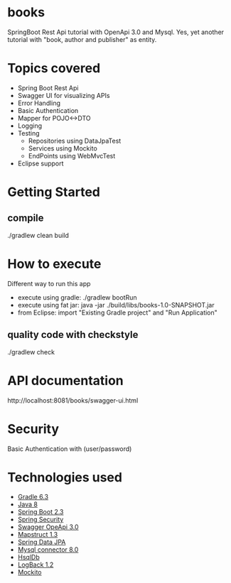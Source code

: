 # books
SpringBoot Rest Api tutorial with OpenApi 3.0 and Mysql.
Yes, yet another tutorial with "book, author and publisher" as entity.

# Topics covered
- Spring Boot Rest Api
- Swagger UI for visualizing APIs
- Error Handling
- Basic Authentication
- Mapper for POJO<->DTO 
- Logging
- Testing
    - Repositories using DataJpaTest
    - Services using Mockito
    - EndPoints using WebMvcTest
- Eclipse support

# Getting Started
## compile
./gradlew clean build

# How to execute
Different way to run this app
- execute using gradle: ./gradlew bootRun
- execute using fat jar: java -jar ./build/libs/books-1.0-SNAPSHOT.jar
- from Eclipse: import "Existing Gradle project" and "Run Application"

## quality code with checkstyle
./gradlew check

# API documentation
http://localhost:8081/books/swagger-ui.html

# Security
Basic Authentication with (user/password)

# Technologies used
- [Gradle 6.3](https://gradle.org/)
- [Java 8](http://www.oracle.com/technetwork/java/javaee/overview/index.html)
- [Spring Boot 2.3](https://spring.io/projects/spring-boot)
- [Spring Security](https://spring.io/projects/spring-security)
- [Swagger OpeApi 3.0](https://swagger.io/specification/)
- [Mapstruct 1.3](https://mapstruct.org/)
- [Spring Data JPA](https://projects.spring.io/spring-data-jpa)
- [Mysql connector 8.0](https://www.mysql.com/products/connector/)
- [HsqlDb](http://hsqldb.org/)
- [LogBack 1.2](https://logback.qos.ch/)
- [Mockito](https://site.mockito.org/)

